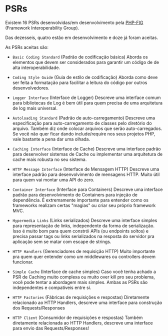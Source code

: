 # PSRs

Existem 16 PSRs desenvolvidas/em desenvolvimento pela [PHP-FIG](https://www.php-fig.org/) (Framework Interoperability Group).

Das dezesseis, quatro estão em desenvolvimento e doze já foram aceitas. 

As PSRs aceitas são:
- `Basic Coding Standard` (Padrão de codificação básica)
Aborda os elementos que devem ser considerados para garantir um código de de alta interoperabilidade.

- `Coding Style Guide` (Guia de estilo de codificação)
Aborda como deve ser feita a formatação para facilitar a leitura do código por outros desenvolvedores.

- `Logger Interface` (Interface de Logger)
Descreve uma interface comum para bibliotecas de Log é bem útil para quem precisa de uma arquitetura de log mais universal.

- `Autoloading Standard` (Padrão de auto-carregamento)
Descreve uma especificação para auto-carregamento de classes pelo diretório do arquivo. Também diz onde colocar arquivos que serão auto-carregados. Se você não quer ficar dando include/require nos seus projetos PHP, vale bastante a pena dar uma olhada.

- `Caching Interface` (Interface de Cache)
Descreve uma interface padrão para desenvolver sistemas de Cache ou implementar uma arquitetura de cache mais robusta no seu sistema.

- `HTTP Message Interface` (Interface de Mensagem HTTP)
Descreve uma interface padrão para desenvolvimento de mensagens HTTP. Muito útil para quem vai montar uma API do zero.

- `Container Interface` (Interface para Containers)
Descreve uma interface padrão para desenvolvimento de Containers para injeção de dependência. É extremamente importante para entender como os frameworks realizam certas "magias" ou criar seu próprio framework MVC.

- `Hypermedia Links` (Links serializados)
Descreve uma interface simples para representação de links, independente da forma de serialização. Isso é muito bom para quem constrói APIs (ou endpoints soltos) e precisa passar tags ou links serializados na resposta do servidor pra aplicação sem se matar com escape de strings.

- `HTTP Handlers` (Gerenciadores de requisição HTTP)
Muito importante pra quem quer entender como um middlewares ou controllers devem funcionar.

- `Simple Cache` (Interface de cache simples)
Caso você tenha achado a PSR de Caching muito complexa ou muito over kill pro seu problema, você pode tentar a abordagem mais simples. Ambas as PSRs são independentes e compatíveis entre sí.

- `HTTP Factories` (Fábricas de requisições e respostas)
Diretamente relacionado ao HTTP Handlers, descreve uma interface para construção dos Requests/Responses

- `HTTP Client` (Consumidor de requisições e respostas)
Também diretamente relacionada ao HTTP Handlers, descreve uma interface para envio das Requests/Responses!

